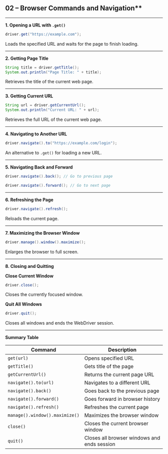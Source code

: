
## 02 – Browser Commands and Navigation**


---

**1. Opening a URL with `.get()`**
```java
driver.get("https://example.com");
```
Loads the specified URL and waits for the page to finish loading.

---

**2. Getting Page Title**
```java
String title = driver.getTitle();
System.out.println("Page Title: " + title);
```
Retrieves the title of the current web page.

---

**3. Getting Current URL**
```java
String url = driver.getCurrentUrl();
System.out.println("Current URL: " + url);
```
Retrieves the full URL of the current web page.

---

**4. Navigating to Another URL**
```java
driver.navigate().to("https://example.com/login");
```
An alternative to `.get()` for loading a new URL.

---

**5. Navigating Back and Forward**
```java
driver.navigate().back(); // Go to previous page
```
```java
driver.navigate().forward(); // Go to next page
```

---

**6. Refreshing the Page**
```java
driver.navigate().refresh();
```
Reloads the current page.

---

**7. Maximizing the Browser Window**
```java
driver.manage().window().maximize();
```
Enlarges the browser to full screen.

---

**8. Closing and Quitting**

**Close Current Window**
```java
driver.close();
```
Closes the currently focused window.

**Quit All Windows**
```java
driver.quit();
```
Closes all windows and ends the WebDriver session.

---

**Summary Table**

| Command | Description |
|---------|-------------|
| `get(url)` | Opens specified URL |
| `getTitle()` | Gets title of the page |
| `getCurrentUrl()` | Returns the current page URL |
| `navigate().to(url)` | Navigates to a different URL |
| `navigate().back()` | Goes back to the previous page |
| `navigate().forward()` | Goes forward in browser history |
| `navigate().refresh()` | Refreshes the current page |
| `manage().window().maximize()` | Maximizes the browser window |
| `close()` | Closes the current browser window |
| `quit()` | Closes all browser windows and ends session |

